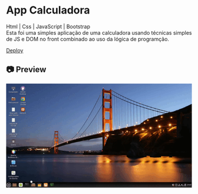 # App Calculadora

<p>
Html | Css | JavaScript | Bootstrap<br>
Esta foi uma simples aplicação de uma calculadora usando técnicas simples de JS e DOM no front combinado ao uso da lógica de programção.
</p>

[Deploy](https://app-calculadora.vercel.app/)<br>

<h2>📷 Preview</h2>

<img src="./cinnamon-20210408-9.gif">
